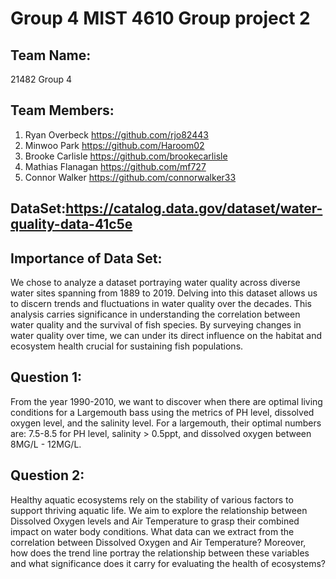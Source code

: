 # Group 4 MIST 4610 Group project 2

## Team Name: 
21482 Group 4

## Team Members:

1. Ryan Overbeck https://github.com/rjo82443
2. Minwoo Park https://github.com/Haroom02
3. Brooke Carlisle https://github.com/brookecarlisle
4. Mathias Flanagan https://github.com/mf727
5. Connor Walker https://github.com/connorwalker33

## DataSet:https://catalog.data.gov/dataset/water-quality-data-41c5e
## Importance of Data Set:
We chose to analyze a dataset portraying water quality across diverse water sites spanning from 1889 to 2019. Delving into this dataset allows us to discern trends and fluctuations in water quality over the decades. This analysis carries significance in understanding the correlation between water quality and the survival of fish species. By surveying changes in water quality over time, we can under its direct influence on the habitat and ecosystem health crucial for sustaining fish populations.

## Question 1:
From the year 1990-2010, we want to discover when there are optimal living conditions for a Largemouth bass using the metrics of PH level, dissolved oxygen level, and the salinity level. For a largemouth, their optimal numbers are: 7.5-8.5 for PH level, salinity > 0.5ppt, and dissolved oxygen between 8MG/L - 12MG/L.

## Question 2:
Healthy aquatic ecosystems rely on the stability of various factors to support thriving aquatic life. We aim to explore the relationship between Dissolved Oxygen levels and Air Temperature to grasp their combined impact on water body conditions. What data can we extract from the correlation between Dissolved Oxygen and Air Temperature? Moreover, how does the trend line portray the relationship between these variables and what significance does it carry for evaluating the health of ecosystems?


